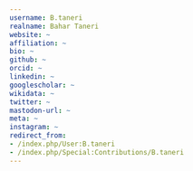 ```yaml
---
username: B.taneri
realname: Bahar Taneri
website: ~
affiliation: ~
bio: ~
github: ~
orcid: ~
linkedin: ~
googlescholar: ~
wikidata: ~
twitter: ~
mastodon-url: ~
meta: ~
instagram: ~
redirect_from:
- /index.php/User:B.taneri
- /index.php/Special:Contributions/B.taneri
---
```

